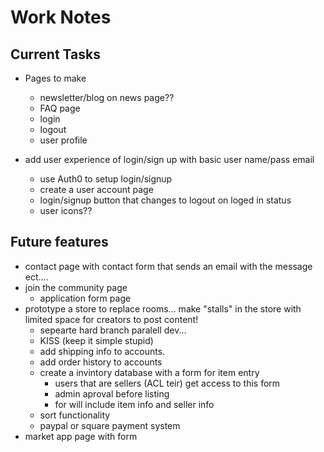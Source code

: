 # Work Notes

## Current Tasks

- Pages to make
  - newsletter/blog on news page??
  - FAQ page
  - login
  - logout
  - user profile

  
- add user experience of login/sign up with basic user name/pass email
  - use Auth0 to setup login/signup
  - create a user account page
  - login/signup button that changes to logout on loged in status
  - user icons??

## Future features

- contact page with contact form that sends an email with the message ect....
- join the community page
  - application form page
- prototype a store to replace rooms... make "stalls" in the store with limited space for creators to post content!
  - sepearte hard branch paralell dev...
  - KISS (keep it simple stupid)
  - add shipping info to accounts.
  - add order history to accounts
  - create a invintory database with a form for item entry
    - users that are sellers (ACL teir) get access to this form
    - admin aproval before listing
    - for will include item info and seller info
  - sort functionality
  - paypal or square payment system
- market app page with form